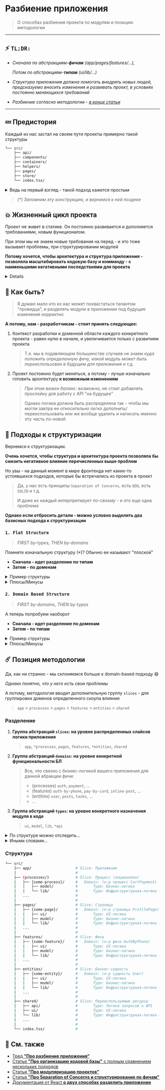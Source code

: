 [src-disc]: https://github.com/feature-sliced/wiki/discussions/31#discussioncomment-451507
[refs-pluralsight]: https://www.pluralsight.com/guides/how-to-organize-your-react-+-redux-codebase
[refs-medium]: https://alexmngn.medium.com/why-react-developers-should-modularize-their-applications-d26d381854c1
[refs-ryanlanciaux]: https://ryanlanciaux.com/blog/2017/08/20/a-feature-based-approach-to-react-development/
[refs-react]: https://reactjs.org/docs/faq-structure.html

# Разбиение приложения
> О способах разбиения проекта по модулям и позицию методологии
---

## ⚡ `TL;DR:`

- *Сначала по абстракциям-**фичам** (app/pages/features/...),*
    
    *Потом по абстракциям-**типам** (ui/lib/...)*

- *Структура приложения должна помогать внедрять новых людей, предсказуемо вносить изменения и развивать проект, в условиях постоянно меняющихся требований*

- *Разбиение согласно методологии - [в конце статьи](#структура)*

---

## 💤 Предистория
Каждый из нас застал на своем пути проекты примерно такой структуры

```sh
└── src/
    ├── api/
    ├── components/
    ├── containers/
    ├── helpers/
    ├── pages/
    ├── store/
    └── index.tsx/
```

<details>
<summary>Ведь на первый взгляд - такой подход кажется простым</summary>

- Все лежит на верхнем уровне 
    > Нет глубокой вложенности и длинным импортам!
- В каждом модуле конкретно понятно что лежит, по его прямому назначению 
    > В store - все экшены/редьюсеры/эффекты приложения, в хелперах - все хелперы и т.д.

И более того - каждый из нас, поначалу, создавал проекты с такой структурой!

*Особенно если мы говорим про React*
</details>

> *(\*) Запомним эту конструкцию, и вернемся к ней позднее*

## 💥 Жизненный цикл проекта

<!-- 
TODO Возможно даже имеет смысл вынести в отдельную доку
Хотя изначально писал именно для `app-splitting`
-->

Проект не живет в статике. Он постоянно развивается и дополняется требованиями, новым функционалом.

При этом мы не знаем новые требования на перед - и это тоже вызывает проблемы, при структурировании модулей

**Потому хочется, чтобы архитектура и структура приложения - позволяла масштабировать кодовую базу и комманду - с наименьшими негативными последствиями для проекта**

<details>

### Вот в чем беда
- Обычно изначально проект разрабатывается под изначальный слепок требований с определенным контекстом
    > А если же мы попытаемся добавить новые/изменить прежние - поначалу еще как-то удается их вписать в существующую архитектуру
    >
    > Но скорей всего - *если архитектура приложения не заточена под изменения в функционале - кодобаза превратится в спагетти-код*, который будут понимать только те, кто стояли у истоков

- У нас, разработчиков, нет "шара предвидения". Тем не менее мы постоянно пытаемся что-то предсказать
    > - какой модуль будет переиспользован в дальнейшем (а может вынести все в shared?), 
    > - где добавить прослойку для уменьшения прямой связности модулей
    > - и т.д.

### Последствия
- И из-за этого, обычно, проект - это **большой набор костылей, подпирающих динамически меняющийся функционал**
    > Будь то A/B тесты, или же просто новый пласт требований - который "плохо кладется" под имеющуюся архитектуру

- Ситуация становится еще "веселее", **когда старый код уже настолько покрылся мхом - что начинают сыпаться баги из-за регрессий и высокой связности**
    А поскольку о модуляризации и изолированности изначально чаще всего никто не хотел/не успел подумать - нет возможности взять и отрефакторить начисто только один модуль
    > В некоторых случаях это может даже загубить проект, если не соблюдаются практики код-ревью, рефакторинга и покрытия тестами

- По итогу, чаще всего, **получаем то, чего хотели избежать в проекте**
    > - Оверсложность
    > - Непредсказуемость 
    > - Конфликты при добавлении изменений
    > - Cложность в освоении новыми людьми
    > - т.д.

</details>

## 🤔 Как быть?

<!--TODO Можно наверное даже потом вынести в отдельную доку "Парадокс Провидца" -->

> Я думаю мало кто из нас может похвастаться талантом "провидца", и разделять модули в приложении под будущие изменения корректно

**А потому, нам - разработчикам - стоит принять следующее:**
1. Контекст разработки и доменной области каждого конкретного проекта - равен нулю в начале, и увеличивается только с развитием проекта
    > Т.е. мы в подавляющем большинстве случаев не знаем *куда положить определенную фичу, какой модуль может быть переиспользован в будущем для приложения и т.д.*
2. Проект постоянно будет меняться, а потому - лучше изначально готовить архитектуру **к возможным изменениям**
    > *При этом важен баланс*: возможно, не стоит добавлять прослойку для работу с API "на будущее"
    >
    > Однако логика должна быть распределена так - чтобы мы могли завтра ее *относительно легко* дополнить/переиспользовать или же вообще удалить и написать именно эту часть по-новой

## 💠 Подходы к структуризации

Вернемся к структуризации.

**Очень хочется, чтобы структура и архитектура проекта позволяла бы снизить негативное влияние перечисленных выше проблем**

Но увы - на данный момент в мире фронтенда нет каких-то устоявшихся подходов, которые бы встречались из проекта в проект
> Да, у нас есть принципы `Separation of Concerns`, есть `DDD`, есть `SOLID` и т.д.
> 
> И даже их каждый интерпретирует *по-своему* - и это еще одна *проблема*

**Однако если отбросить детали - можно условно выделить два базисных подхода к структуризации**

### `1. Flat Structure`
> *FIRST by-types, THEN by-domains*

Помните изначальную структуру (*)? Обычно ее называют "плоской"

- **Сначала - идет разделение по типам**
- **Затем - по доменам**

<details>
<summary>Пример структуры</summary>

```sh
└── src/
    ├── api/            # API приложения для конкретных доменов
    |   ├── users/
    |   └── posts/
    ├── ui/             # UIKit
    ├── containers/     # Контейнеры (упаси бог) для конкретных доменов
    |   ├── users/
    |   └── posts/
    ├── helpers/        # Хелперы для конкретных доменов
    |   ├── users/
    |   └── posts/
    ├── pages/          # Страницы для конкретных доменов
    |   ├── users/
    |   └── posts/
    ├── store/          # Store-логика доменов
    |   ├── users/
    |   └── posts/
    └── index.tsx/
```

> Заметьте, что чаще всего одни и те же сущности/фичи - повторяются на внутреннем уровне верхних модулей

</details>

<details>
<summary>Плюсы/Минусы</summary>

- 😊 Низкая вложенность, облегчает импорты
- 😊 Легко реализовать для простых проектов
- 😡 Сложно "прочитать" проект, при добавлении новых людей в команду
    > Так называемые `discoverability` и `navigation-in-project`
- 😡 Идет упор на "технологичное применение" модуля, а не на "функциональное"
    > Из-за чего сложно "прочитать" проект и поддерживать связи меж модулями в желаемом состоянии
- 😡 Логика **размыта** по всему проекту
    > Из-за чего при внесении изменений в проект - она разбивается сразу на все директории на верхнем уровне
    >
    > Помимо того, что это может привести к конфликтам - это гораздо сложней вычитывать и дебажить
- 😡 Сложно избавиться от **сильной связности** модулей
    > Что ведет к непредсказуемому взаимодействию модулей друг на друга
- 😡 Сложно поддерживать модули, при росте кодовой базы
    > Особенно увидеть и гарантировать - где используются, например контейнеры для постов
</details>

### `2. Domain Based Structure`
> *FIRST by-domains, THEN by-types*

А теперь попробуем наоборот

- **Сначала - идет разделение по доменам**
- **Затем - по типам**

<details>
<summary>Пример структуры</summary>

```sh
└── src/
    ├── ui/             # Общий UIKit, без привязки к БЛ
    ├── helpers/        # Общий набор хелперов, без привязки к БЛ
    ├── posts/          # Функционал постов (со всеми необходимыми ресурсами)
    |   ├── (api/)
    |   ├── ui/
    |   ├── store/
    |   ├── helpers/
    |   ├── (pages/)
    |   └── posts/
    ├── users/          # Функционал пользователей (со всеми необходимыми ресурсами)
    |   ├── (api/)
    |   ├── ui/
    |   ├── store/
    |   ├── helpers/
    |   ├── (pages/)
    |   └── posts/
    └── index.tsx/
```

> Заметьте, что да - теперь у нас все повторяется внутри сущностей, однако теперь каждая "фича" содержит в себе все что нужно
>
> И исправляя что-то в функционале `users`, вы затрагиваете только эту директорию и не больше!

</details>

<details>
<summary>Плюсы/Минусы</summary>

- 😊 Легко добавлять/изменять функциональность
    > Просто добавить/подправить отдельную папку - без влияния на другие
- 😊 Каждая фича содержит в себе только то что нужно
    > Нет ничего лишнего, сразу видно все используемое в фиче
    >
    > В том числе - это упрощает модель (*store) самой фичи
- 😊 Модули изолированы друг от друга
    > Что **значительно** помогает в разработке и исправлении ошибок
- 😊 Логика распределена по фичам(доменам), а не по всему проекту
    > Что упрощает изучение проекта и навигацию по нему
    >
    > И разработку - в том числе
- 😊 Легко расширять команду
    > Можно выделить команду/конкретных людей на отдельные фичи(домены) - и они смогут вести разработку независимо друг от друга, с наименьшим числом конфликтов
    >
    > А также - гораздо легче изучать сам проект (например не весь сразу - а только конкретную функциональность)
- 😊 Проект становится масштабируемым, поддерживаемым и читабельным
- 😡 Требуется много усилий, чтобы оставлять фичи изолированными
    > Это в целом, достаточно давний вопрос
    >
    > Но обычно - дело решается добавлением новых абстракций (processes/entities)
    >
    > Хоть и требуется доп. код, для поддержания изолированности - бенефиты от этого все равно перевешивают
- 😡 Структура чаще всего - становится слишком вложенной
- 😡 Иногда сложно выделить - куда положить логику кода для pages, для виджета, для конкретной сущности и т.д.
</details>

## ☄️ Позиция методологии
Да, как ни странно - мы склоняемся больше к domain-based подходу 😄

*Однако понятно, что у него есть свои проблемы*

А потому, методология вводит дополнительную группу `slices` - для группировки доменов определенного скоупа влияния 
> `app` > `processes` > `pages` > `features` > `entities` > `shared`

### Разделение

1. **Группа абстракций `slices`: на уровне распределенных слайсов логики приложения**
    > `app`, `*processes`, `pages`, `features`, `*entities`, `shared`
2. **Группа абстракций `domains`: на уровне конкретной функциональности БЛ**
    > Все, что связно с бизнес-логикой вашего приложения для данной абракции фичи:
    > - (processes) `auth`, `payment`, ...
    > - (features) `auth-by-phone`, `pay-by-card`, `inline-post`, ...
    > - (entities) `user`, `posts`, `tasks`, ...
    > - ...
3. **Группа абстракций `types`: на уровне конкретного назначения модуля в коде**
    > `ui`, `model`, `lib`, `*api`

<details>
<summary>По структуре можно отследить...</summary>

- Сначала идет разделение по **слайсам**
  > это код для приложения/процесса/страницы/фичи/... ?
- Затем подбирается конкретный **домен** 
  > в зависимости от БЛ приложения
- И наконец - выбирается **тип модуля**
  > в зависимости от технического назначения - UI/BL/Utils/...
</details>


<details>

<summary>Иными словами...</summary>

Разделение по доменам(фичам) - замечательно

Но когда все домены лежат в куче в руте - среди этого сложно ориентироваться

<!-- FIXME: Возможно где-то эта инфа уже есть, я найти не могу -->

**Еще сложнее, управлять грамотно скоупом "знания" и "опасности изменений"**

А так, мы явно задаем правила из структуры:
1. Модуль "знает" только про себя и нижележащие модули, но не выше лежащие
    > **По уровню знания/ответственности**
    > - `app > *processes > ... > entities > shared`
2. Чем ниже расположен модуль - тем опаснее вносить в него изменения
    > Т.к. скорее всего он заиспользован во многих вышележащих местах
    >
    > **По уровню опасности изменений**
    > - `shared > entities > ... > *processes > app`

Таким образом - каждая группа абстракций служит для своих целей, и при этом позволяет на уровне конвенций распределять код
</details>

### Структура
```sh
└── src/
    ├── app/                    # Slice: Приложение
    |                           #
    ├── (processes/)            # Slice: Процесс (опционален)
    |   ├── {some-process}/     #   Domain: (н-р процесс CartPayment)
    |   |   ├── model/          #       Type: Бизнес-логика
    |   |   └── lib/            #       Type: Инфраструктурная-логика (хелперы)
    |   ...                     #
    |                           #
    ├── pages/                  # Slice: Страница
    |   ├── {some-page}/        #   Domain: (н-р страница ProfilePage)
    |   |   ├── ui/             #       Type: UI-логика
    |   |   ├── model/          #       Type: Бизнес-логика
    |   |   └── lib/            #       Type: Инфраструктурная-логика (хелперы)
    |   ...                     #
    |                           #
    ├── features/               # Slice: Фича
    |   ├── {some-feature}/     #   Domain: (н-р фича AuthByPhone)
    |   |   ├── ui/             #       Type: UI-логика
    |   |   ├── model/          #       Type: Бизнес-логика
    |   |   └── lib/            #       Type: Инфраструктурная-логика (хелперы)
    |   ...                     #
    |                           #
    ├── entities/               # Slice: Бизнес-сущность
    |   ├── {some-entity}/      #   Domain: (н-р сущность User)
    |   |   ├── ui/             #       Type: UI-логика
    |   |   ├── model/          #       Type: Бизнес-логика
    |   |   └── lib/            #       Type: Инфраструктурная-логика (хелперы)
    |   ...                     #
    |                           #
    ├── shared/                 # Slice: Переиспользуемые ресурсы
    |   ├── api/                #       Type: Логика запросов к API
    |   ├── ui/                 #       Type: UI-логика
    |   └── lib/                #       Type: Инфраструктурная-логика (хелперы)
    |   ...                     #
    |                           #
    └── index.tsx/              #
```


## 📑 См. также
- [Тред **"Про разбиение приложения"**][src-disc]
- [Статья **"Про организацию кодовой базы"** с полным сравнением нескольких подходов][refs-pluralsight]
- [Статья **"Про модуляризацию проектов"**][refs-medium]
- [Статья **"Про Separation of Concerns и структурирование по фичам"**][refs-ryanlanciaux]
- [Документация от React **о двух способах разделить приложение**][refs-react]

<!--TODO: Добавить ссыль на "Глоссарий" от Карины -->
